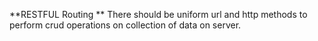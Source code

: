 **RESTFUL Routing **
There should be uniform url and http methods to perform crud operations on collection of data on server.  
  
